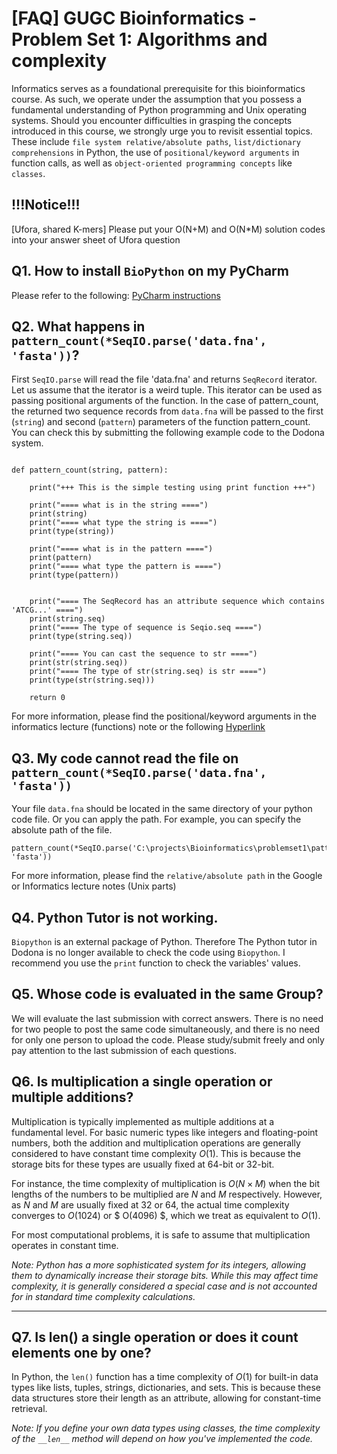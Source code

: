 # [FAQ] GUGC Bioinformatics -   Problem Set 1: Algorithms and complexity

Informatics serves as a foundational prerequisite for this bioinformatics course. As such, we operate under the assumption that you possess a fundamental understanding of Python programming and Unix operating systems. Should you encounter difficulties in grasping the concepts introduced in this course, we strongly urge you to revisit essential topics. These include `file system relative/absolute paths`, `list/dictionary comprehensions` in Python, the use of `positional/keyword arguments` in function calls, as well as `object-oriented programming concepts` like `classes`.

## !!!Notice!!!
[Ufora, shared K-mers] Please put your O(N+M) and O(N*M) solution codes into your answer sheet of Ufora question    

## Q1. How to install `BioPython` on my PyCharm

Please refer to the following: [PyCharm instructions](https://www.jetbrains.com/help/pycharm/installing-uninstalling-and-upgrading-packages.html#interpreter-settings)




## Q2. What happens in `pattern_count(*SeqIO.parse('data.fna', 'fasta'))`? 


First `SeqIO.parse` will read the file 'data.fna' and returns `SeqRecord` iterator. Let us assume that the iterator is a weird tuple. This iterator can be used as passing positional arguments of the function. In the case of pattern_count, the returned two sequence records from `data.fna` will be passed to the first (`string`) and second (`pattern`) parameters of the function pattern_count. You can check this by submitting the following example code to the Dodona system. 

```

def pattern_count(string, pattern):

	print("+++ This is the simple testing using print function +++")

	print("==== what is in the string ====")
	print(string)
	print("==== what type the string is ====")
	print(type(string))

	print("==== what is in the pattern ====")
	print(pattern)
	print("==== what type the pattern is ====")
	print(type(pattern))


	print("==== The SeqRecord has an attribute sequence which contains 'ATCG...' ====")
	print(string.seq)
	print("==== The type of sequence is Seqio.seq ====")
	print(type(string.seq))

	print("==== You can cast the sequence to str ====")
	print(str(string.seq))
	print("==== The type of str(string.seq) is str ====")
	print(type(str(string.seq)))

	return 0
```
For more information, please find the positional/keyword arguments in the informatics lecture (functions) note or the following [Hyperlink](https://problemsolvingwithpython.com/07-Functions-and-Modules/07.07-Positional-and-Keyword-Arguments/)


## Q3. My code cannot read the file on `pattern_count(*SeqIO.parse('data.fna', 'fasta'))`

Your file `data.fna` should be located in the same directory of your python code file. Or you can apply the path. For example, you can specify the absolute path of the file. 
```
pattern_count(*SeqIO.parse('C:\projects\Bioinformatics\problemset1\pattern_count\data.fna', 'fasta'))
```
For more information, please find the `relative/absolute path` in the Google or Informatics lecture notes (Unix parts)


## Q4. Python Tutor is not working. 

`Biopython` is an external package of Python. Therefore The Python tutor in Dodona is no longer available to check the code using `Biopython`. I recommend you use the `print` function to check the variables' values.


## Q5. Whose code is evaluated in the same Group?

We will evaluate the last submission with correct answers. There is no need for two people to post the same code simultaneously, and there is no need for only one person to upload the code. Please study/submit freely and only pay attention to the last submission of each questions.


## Q6. Is multiplication a single operation or multiple additions?

Multiplication is typically implemented as multiple additions at a fundamental level. For basic numeric types like integers and floating-point numbers, both the addition and multiplication operations are generally considered to have constant time complexity $O(1)$. This is because the storage bits for these types are usually fixed at 64-bit or 32-bit.

For instance, the time complexity of multiplication is $O(N \times M)$ when the bit lengths of the numbers to be multiplied are $N$ and $M$ respectively. However, as $N$ and $M$ are usually fixed at 32 or 64, the actual time complexity converges to  $O(1024)$ or $ O(4096) $, which we treat as equivalent to $O(1)$.

For most computational problems, it is safe to assume that multiplication operates in constant time.

*Note: Python has a more sophisticated system for its integers, allowing them to dynamically increase their storage bits. While this may affect time complexity, it is generally considered a special case and is not accounted for in standard time complexity calculations.*

---

## Q7. Is len() a single operation or does it count elements one by one?

In Python, the `len()` function has a time complexity of $O(1)$ for built-in data types like lists, tuples, strings, dictionaries, and sets. This is because these data structures store their length as an attribute, allowing for constant-time retrieval.

*Note: If you define your own data types using classes, the time complexity of the `__len__` method will depend on how you've implemented the code.*
